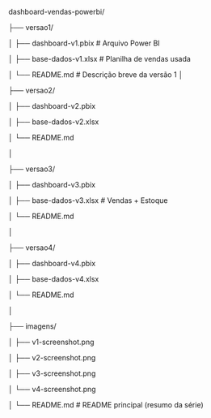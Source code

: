 dashboard-vendas-powerbi/


├── versao1/

│   ├── dashboard-v1.pbix         # Arquivo Power BI

│   ├── base-dados-v1.xlsx        # Planilha de vendas usada

│   └── README.md                 # Descrição breve da versão 1
│

├── versao2/

│   ├── dashboard-v2.pbix

│   ├── base-dados-v2.xlsx

│   └── README.md

│

├── versao3/

│   ├── dashboard-v3.pbix

│   ├── base-dados-v3.xlsx        # Vendas + Estoque

│   └── README.md

│

├── versao4/

│   ├── dashboard-v4.pbix

│   ├── base-dados-v4.xlsx

│   └── README.md

│

├── imagens/

│   ├── v1-screenshot.png

│   ├── v2-screenshot.png

│   ├── v3-screenshot.png

│   └── v4-screenshot.png

│
└── README.md                     # README principal (resumo da série)
